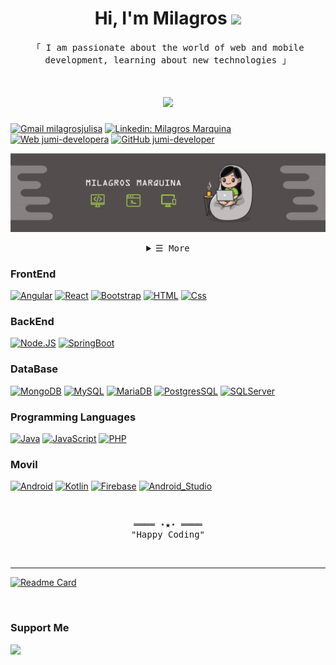 <h1 align="center"> Hi, I'm Milagros <img src="https://media.giphy.com/media/hvRJCLFzcasrR4ia7z/giphy.gif" width="25px"></h1>


<p align="center">
  <samp>「 I am passionate about the world of web and mobile development, learning about new technologies 」</samp>
  <samp></samp>
</p>


<h1 align="center">
  <a href="https://git.io/typing-svg">
    <img src="https://readme-typing-svg.herokuapp.com?color=%23F7B906&duration=4000&size=17&lines=Dedicated+to+being+a+fullstack+engineer">  
  </a>
</h1> 


[![Gmail milagrosjulisa](https://img.shields.io/badge/-milagrosjulisa.mm@gmail.com-c14438?style=flat-square&logo=Gmail&logoColor=white&link=mailto:milagrosjulisa.mm@gmail.com)](mailto:milagrosjulisa.mm@gmail.com)
[![Linkedin: Milagros Marquina](https://img.shields.io/badge/-Milagros%20Marquina-blue?style=flat-square&logo=Linkedin&logoColor=white&link=https://www.linkedin.com/in/milagros-jumi/)](https://www.linkedin.com/in/milagros-jumi/) 
[![Web jumi-developera](https://img.shields.io/badge/-Portafolio%20Web-c99515?style=flat-square&logo=monkeytie&logoColor=white&link=https://jumi-developer)](https://www.milagrosmarquina.tech)
[![GitHub jumi-developer](https://img.shields.io/badge/-Git%20Hub-c17538?style=flat-square&logo=github&logoColor=white&link=https://github.com/jumi-developer)](https://github.com/jumi-developer)


<p align="center">
  <img src="https://github.com//jumi-developer//jumi-developer/raw/main/portada.png"/>
</p>


<!---
<p align="center">
  <img src="https://github.com//jumi-developer//jumi-developer/raw/main/banner.gif"  height="200"/>
</p>
-->


<details align="center">
    <summary> <samp>&#9776; More</samp></summary>
    <p>
       <br>
       <img src="https://github-readme-stats.vercel.app/api/top-langs/?username=milagros-marquina-jumi&layout=compact&theme=onedark" />
       <br>
    </p>
    <p>
       <br>
       <img src="https://github-readme-stats.vercel.app/api/?username=milagros-marquina-jumi&show_icons=true&theme=onedark" />
       <br>
    </p>
</details>


### FrontEnd
[![Angular](https://img.shields.io/badge/Angular-D92B31?style=for-the-badge&logo=angular&logoColor=white&labelColor=101010)]()
[![React](https://img.shields.io/badge/React-5ED3F3?style=for-the-badge&logo=react&logoColor=white&labelColor=101010)]()
[![Bootstrap](https://img.shields.io/badge/Bootstrap-760FF0?style=for-the-badge&logo=bootstrap&logoColor=white&labelColor=101010)]()
[![HTML](https://img.shields.io/badge/html-E96228?style=for-the-badge&logo=html&logoColor=white&labelColor=101010)]()
[![Css](https://img.shields.io/badge/Css-28A3D9?style=for-the-badge&logo=css&logoColor=white&labelColor=101010)]()

### BackEnd
[![Node.JS](https://img.shields.io/badge/Node.JS-339933?style=for-the-badge&logo=node.js&logoColor=white&labelColor=101010)]()
[![SpringBoot](https://img.shields.io/badge/SpringBoot-6AAD3D?style=for-the-badge&logo=SpringBoot&logoColor=white&labelColor=101010)]()

### DataBase
[![MongoDB](https://img.shields.io/badge/MongoDB-47A248?style=for-the-badge&logo=mongodb&logoColor=white&labelColor=101010)]()
[![MySQL](https://img.shields.io/badge/MySQL-4479A1?style=for-the-badge&logo=mysql&logoColor=white&labelColor=101010)]()
[![MariaDB](https://img.shields.io/badge/MariaDB-BA7257?style=for-the-badge&logo=MariaDB&logoColor=white&labelColor=101010)]()
[![PostgresSQL](https://img.shields.io/badge/PostgresSQL-31648C?style=for-the-badge&logo=postgreSQL&logoColor=white&labelColor=101010)]()
[![SQLServer](https://img.shields.io/badge/SQLServer-9B363D?style=for-the-badge&logo=sqlserver&logoColor=white&labelColor=101010)]()

### Programming Languages
[![Java](https://img.shields.io/badge/Java-007396?style=for-the-badge&logo=java&logoColor=white&labelColor=101010)]()
[![JavaScript](https://img.shields.io/badge/JavaScript-F7DF1E?style=for-the-badge&logo=javascript&logoColor=white&labelColor=101010)]()
[![PHP](https://img.shields.io/badge/PHP-7377AD?style=for-the-badge&logo=PHP&logoColor=white&labelColor=101010)]()

### Movil
[![Android](https://img.shields.io/badge/Android-3DDC84?style=for-the-badge&logo=android&logoColor=white&labelColor=101010)]()
[![Kotlin](https://img.shields.io/badge/Kotlin-0095D5?style=for-the-badge&logo=kotlin&logoColor=white&labelColor=101010)]()
[![Firebase](https://img.shields.io/badge/Firebase-FFCA28?style=for-the-badge&logo=firebase&logoColor=white&labelColor=101010)]()
[![Android_Studio](https://img.shields.io/badge/Android_Studio-3DDC84?style=for-the-badge&logo=android-studio&logoColor=white&labelColor=101010)]()

<br>

<samp>
    <p align="center">
        ════ ⋆★⋆ ════
        <br>
        "Happy Coding"
    </p>
</samp>

<br>

---
[![Readme Card](https://github-readme-stats.vercel.app/api/pin/?username=milagros-marquina-jumi&repo=ProyectoFinal-Galaxy&theme=onedark)](https://github.com/milagros-marquina-jumi/ProyectoFinal-Galaxy)

<br>

### Support Me
<a href="https://www.buymeacoffee.com/milagrosmm"><img src="https://cdn.buymeacoffee.com/buttons/v2/default-yellow.png" width="200" /></a>
